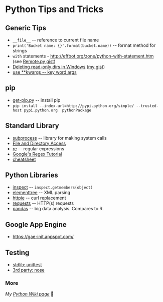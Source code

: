 # Python Tips and Tricks

## Generic Tips
* `__file__` -- reference to current file name
* `print('Bucket name: {}'.format(bucket.name))` -- format method for strings
* `with` statements - <http://effbot.org/zone/python-with-statement.htm> (see [Remote.py gist](https://gist.github.com/dnorton/ad9804f79dcac7804772))
* [Deleting read-only dirs in Windows](http://stackoverflow.com/a/1889686) ([my gist](https://gist.github.com/dnorton/9c9f465a9f458ac095c5f0b9cb74ec58))
* [use **kwargs -- key word args](http://www.saltycrane.com/blog/2008/01/how-to-use-args-and-kwargs-in-python/)

## pip

* [get-pip.py](https://bootstrap.pypa.io/get-pip.py) -- install pip
* `pip install --index-url=http://pypi.python.org/simple/ --trusted-host pypi.python.org  pythonPackage`

## Standard Library

+ [subprocess](https://docs.python.org/2/library/subprocess.html) -- library for making system calls
+ [File and Directory Access](https://docs.python.org/2/library/filesys.html)
+ [re](https://docs.python.org/2/library/re.html) -- regular expressions
 + [Google's Regex Tutorial](https://developers.google.com/edu/python/regular-expressions)
 + [cheatsheet](https://www.debuggex.com/cheatsheet/regex/python)
 

## Python Libraries

* [inspect](https://docs.python.org/2/library/inspect.html#module-inspect) -- `inspect.getmembers(object)`
* [elementtree](https://pypi.python.org/pypi/elementtree/) -- XML parsing
* [httpie](https://github.com/jkbrzt/httpie) -- curl replacement
* [requests](http://docs.python-requests.org/en/master/) -- HTTP(s) requests
* [pandas](http://pandas.pydata.org/) -- big data analysis. Compares to R.
 
## Google App Engine
- https://gae-init.appspot.com/
 
## Testing

- [stdlib: unittest](https://docs.python.org/dev/library/unittest.html#module-unittest)
- [3rd party: nose](https://nose.readthedocs.org/en/latest/testing.html)

### More

_My [Python Wiki page](https://github.com/dnorton/dev-notes/wiki/Python)_ :notebook:
